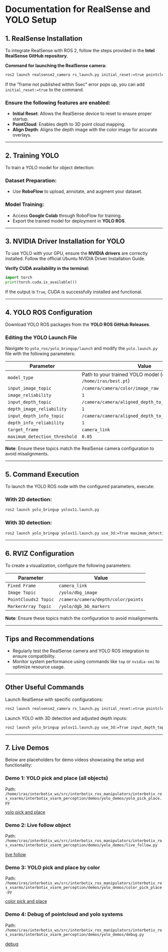 # **Documentation for RealSense and YOLO Setup**

## **1. RealSense Installation**
To integrate RealSense with ROS 2, follow the steps provided in the **Intel RealSense GitHub repository**.

**Command for launching the RealSense camera:**
```bash
ros2 launch realsense2_camera rs_launch.py initial_reset:=true pointcloud.enable:=true align_depth.enable:=true
```
If the "frame not published within 5sec" error pops up, you can add `initial_reset:=true` to the command.

### **Ensure the following features are enabled:**
- **Initial Reset**: Allows the RealSense device to reset to ensure proper startup.
- **PointCloud**: Enables depth to 3D point cloud mapping.
- **Align Depth**: Aligns the depth image with the color image for accurate overlays.

---

## **2. Training YOLO**
To train a YOLO model for object detection:

### **Dataset Preparation:**
- Use **RoboFlow** to upload, annotate, and augment your dataset.

### **Model Training:**
- Access **Google Colab** through RoboFlow for training.
- Export the trained model for deployment in **YOLO ROS**.

---

## **3. NVIDIA Driver Installation for YOLO**
To use YOLO with your GPU, ensure the **NVIDIA drivers** are correctly installed.
Follow the official Ubuntu NVIDIA Driver Installation Guide.

**Verify CUDA availability in the terminal:**
```python
import torch
print(torch.cuda.is_available())
```
If the output is `True`, CUDA is successfully installed and functional.

---

## **4. YOLO ROS Configuration**
Download YOLO ROS packages from the **YOLO ROS GitHub Releases**.

### **Editing the YOLO Launch File**
Navigate to `yolo_ros/yolo_bringup/launch` and modify the `yolo.launch.py` file with the following parameters:

| **Parameter**                   | **Value**                                                    |
|---------------------------------|------------------------------------------------------------|
| `model_type`                    | Path to your trained YOLO model (e.g., `/home/iras/best.pt`) |
| `input_image_topic`             | `/camera/camera/color/image_raw`                           |
| `image_reliability`             | `1`                                                        |
| `input_depth_topic`             | `/camera/camera/aligned_depth_to_color/image_raw`          |
| `depth_image_reliability`       | `1`                                                        |
| `input_depth_info_topic`        | `/camera/camera/aligned_depth_to_color/camera_info`        |
| `depth_info_reliability`        | `1`                                                        |
| `target_frame`                  | `camera_link`                                              |
| `maximum_detection_threshold`   | `0.05`                                                     |

**Note**: Ensure these topics match the RealSense camera configuration to avoid misalignments.

---

## **5. Command Execution**
To launch the YOLO ROS node with the configured parameters, execute:

### **With 2D detection:**
```bash
ros2 launch yolo_bringup yolov11.launch.py
```
### **With 3D detection:**
```bash
ros2 launch yolo_bringup yolov11.launch.py use_3d:=True maximum_detection_threshold:=0.05
```

---

## **6. RVIZ Configuration**
To create a visualization, configure the following parameters:

| **Parameter**           | **Value**                                     |
|-------------------------|-----------------------------------------------|
| `Fixed Frame`           | `camera_link`                                |
| `Image Topic`           | `/yolo/dbg_image`                            |
| `PointClouds2 Topic`    | `/camera/camera/depth/color/points`          |
| `MarkerArray Topic`     | `/yolo/dgb_bb_markers`                       |

**Note**: Ensure these topics match the configuration to avoid misalignments.

---

## **Tips and Recommendations**
- Regularly test the RealSense camera and YOLO ROS integration to ensure compatibility.
- Monitor system performance using commands like `top` or `nvidia-smi` to optimize resource usage.

---

## **Other Useful Commands**
Launch RealSense with specific configurations:
```bash
ros2 launch realsense2_camera rs_launch.py initial_reset:=true pointcloud.enable:=true rgb_camera.color_profile:=848x480x30
```
Launch YOLO with 3D detection and adjusted depth inputs:
```bash
ros2 launch yolo_bringup yolov11.launch.py use_3d:=True input_depth_topic:="/camera/camera/depth/image_rect_raw" input_depth_info_topic:="/camera/camera/depth/camera_info"
```




---

## **7. Live Demos**
Below are placeholders for demo videos showcasing the setup and functionality:

### **Demo 1: YOLO pick and place (all objects)**
Path: `/home/iras/interbotix_ws/src/interbotix_ros_manipulators/interbotix_ros_xsarms/interbotix_xsarm_perception/demos/yolo_demos/yolo_pick_place.py`

[yolo pick and place](https://github.com/user-attachments/assets/d70c9688-d756-4792-b1cb-8a27c9746c45)

### **Demo 2: Live follow object**
Path: `/home/iras/interbotix_ws/src/interbotix_ros_manipulators/interbotix_ros_xsarms/interbotix_xsarm_perception/demos/yolo_demos/live_follow.py`

[live follow](https://github.com/user-attachments/assets/5c856ebd-8666-4d57-9b7d-e06c957f0cc9)

### **Demo 3: YOLO pick and place by color**
Path: `/home/iras/interbotix_ws/src/interbotix_ros_manipulators/interbotix_ros_xsarms/interbotix_xsarm_perception/demos/yolo_demos/color_pick_place.py`

[color pick and place](https://github.com/user-attachments/assets/8c594d41-111f-4873-812f-b732c657cfc2)

### **Demo 4: Debug of pointcloud and yolo systems**
Path: `/home/iras/interbotix_ws/src/interbotix_ros_manipulators/interbotix_ros_xsarms/interbotix_xsarm_perception/demos/yolo_demos/debug.py`

[debug](https://github.com/user-attachments/assets/e1856100-eb18-4dc4-af27-744f6f22f7b7)
